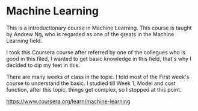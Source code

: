 # Machine Learning

This is a introductionary course in Machine Learning. This course is taught by Andrew Ng, who is regarded as one of the greats in the Machine Learning field.

I took this Coursera course after referred by one of the collegues who is good in this filed, I wanted to get basic knowledge in this field, that's why I decided to dip my feet in this.

There are many weeks of class in the topic. I told most of the First week's course to understand the basic.
  I studied till Week 1, Model and cost function, after this topic, things get complex, so I stopped at this point.

<https://www.coursera.org/learn/machine-learning>
